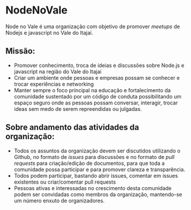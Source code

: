 # NodeNoVale

Node no Vale é uma organização com objetivo de promover *meetups* de Nodejs e javascript no Vale do Itajaí.

## Missão:

- Promover conhecimento, troca de ideias e discussões sobre Node.js e javascript na região do Vale do Itajaí
- Criar um ambiente onde pessoas e empresas possam se conhecer e trocar experiências e networking
- Manter sempre o foco principal na educação e fortalecimento da comunidade sustentado por um código de conduta possibilitando um espaço seguro onde as pessoas possam conversar, interagir, trocar ideas sem medo de serem repreendidas ou julgadas.

## Sobre andamento das atividades da organização:

- Todos os assuntos da organização devem ser discutidos utilizando o Github, no formato de *issues* para discussões e no formato de *pull requests* para criação/edição de documentos, para que toda a comunidade possa participar e para promover clareza e transparência.
- Todos podem participar, bastando abrir issues, comentar em issues existentes ou criar/comentar pull requests
- Pessoas ativas e interessadas no crescimento desta comunidade podem ser convidadas como membros da organização, mantendo-se um número enxuto de organizadores.
